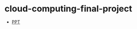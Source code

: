 # cloud-computing-final-project

- [PPT](https://docs.google.com/presentation/d/1iBqg5fV0D8kPg4L3h9pdMH5O92e9b9YzGBySaMynuNk/edit#slide=id.p)